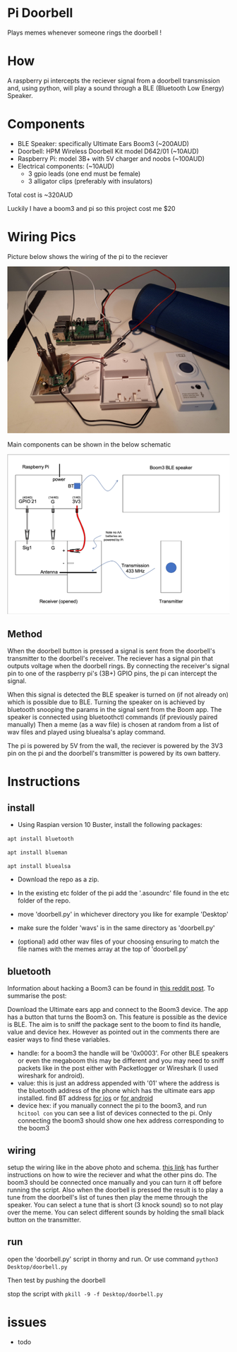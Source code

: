 # Pi Doorbell

Plays memes whenever someone rings the doorbell !

# How

A raspberry pi intercepts the reciever signal from a doorbell transmission
and, using python, will play a sound through a BLE (Bluetooth Low Energy) Speaker.

# Components

- BLE Speaker: specifically Ultimate Ears Boom3 (~200AUD)
- Doorbell: HPM Wireless Doorbell Kit model D642/01 (~10AUD)
- Raspberry Pi: model 3B+ with 5V charger and noobs (~100AUD)
- Electrical components: (~10AUD)
  - 3 gpio leads (one end must be female)
  - 3 alligator clips (preferably with insulators)

Total cost is ~320AUD

Luckily I have a boom3 and pi so this project cost me $20

# Wiring Pics
Picture below shows the wiring of the pi to the reciever

![link1](readme_pics/photo_wiring.jpg)

Main components can be shown in the below schematic 

![link2](readme_pics/schematic.png)

## Method 

When the doorbell button is pressed a signal is sent from the doorbell's transmitter to the doorbell's receiver. 
The reciever has a signal pin that outputs voltage when the doorbell rings. By connecting the receiver's signal pin to 
one of the raspberry pi's (3B+) GPIO pins, the pi can intercept the signal. 

When this signal is detected the BLE speaker is turned on (if not already on) which is possible due to BLE. 
Turning the speaker on is achieved by bluetooth snooping the params in the signal sent from the Boom app. 
The speaker is connected using bluetoothctl commands (if previously paired manually)
Then a meme (as a wav file) is chosen at random from a list of wav files and played using bluealsa's aplay command. 

The pi is powered by 5V from the wall, the reciever is powered by the 3V3 pin on the pi and the doorbell's transmitter is powered by its own battery.  

# Instructions

## install

- Using Raspian version 10 Buster, install the following packages:

`apt install bluetooth`

`apt install blueman`

`apt install bluealsa`

- Download the repo as a zip.

- In the existing etc folder of the pi add the '.asoundrc' file found in the etc folder of the repo.
- move 'doorbell.py' in whichever directory you like for example 'Desktop'
- make sure the folder 'wavs' is in the same directory as 'doorbell.py'
- (optional) add other wav files of your choosing ensuring to match the file names with the memes array at the top of 'doorbell.py'

## bluetooth

Information about hacking a Boom3 can be found in [this reddit post](https://www.reddit.com/r/shortcuts/comments/dz9zun/finally_turn_on_ue_boom_bluetooth_speaker/). 
To summarise the post:

Download the Ultimate ears app and connect to the Boom3 device. The app has a button that turns the Boom3 on. This feature is possible as the device is BLE.
The aim is to sniff the package sent to the boom to find its handle, value and device hex. However as pointed out in the comments there are easier ways to find these variables.
 - handle: for a boom3 the handle will be '0x0003'. For other BLE speakers or even the megaboom this may be different and you may need to sniff packets like in the post either with Packetlogger or Wireshark (I used wireshark for android).
 - value: this is just an address appended with '01' where the address is the bluetooth address of the phone which has the ultimate ears app installed. find BT address [for ios](https://www.techwalla.com/articles/how-do-i-find-a-bluetooth-address) or [for android](https://www.technipages.com/android-find-bluetooth-address)
 - device hex: if you manually connect the pi to the boom3, and run `hcitool con` you can see a list of devices connected to the pi. Only connecting the boom3 should show one hex address corresponding to the boom3

## wiring

setup the wiring like in the above photo and schema.
[this link](https://forum.core-electronics.com.au/t/433mhz-remote-control-by-hacking-a-wireless-doorbell-arduino-and-raspberry-pi/7799) has further instructions on how to wire the reciever and what the other pins do.
The boom3 should be connected once manually and you can turn it off before running the script. Also when the doorbell is pressed the result is to play a tune from the doorbell's list of tunes then play the meme through the speaker. You can select a tune that is short (3 knock sound) so to not play over the meme. You can select different sounds by holding the small black button on the transmitter. 

## run

open the 'doorbell.py' script in thorny and run. Or use command
`python3 Desktop/doorbell.py`

Then test by pushing the doorbell

stop the script with
`pkill -9 -f Desktop/doorbell.py`

# issues
 - todo
